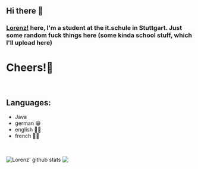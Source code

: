 ## Hi there 👋
### [Lorenz!](https://www.germany.com/) here, I'm a student at the it.schule in Stuttgart. Just some random fuck things here (some kinda school stuff, which I'll upload here)

# Cheers!🍺

<br />

## Languages:
+ Java
+ german 😁
+ english 🕵️‍♂️
+ french 👨‍🎓

<br />

<img align="center" src="https://github-readme-stats.vercel.app/api?username=l0r3n2f&count_private=true&show_icons=true&theme=radical&include_all_commits=true" alt="Lorenz' github stats" />  <img align="center" src="https://github-readme-stats.vercel.app/api/top-langs/?username=l0r3n2f&layout=compact&theme=radical" />

<!--
**l0r3n2f/l0r3n2f** is a ✨ _special_ ✨ repository because its `README.md` (this file) appears on your GitHub profile.

Here are some ideas to get you started:

- 🔭 I’m currently working on ...
- 🌱 I’m currently learning ...
- 👯 I’m looking to collaborate on ...
- 🤔 I’m looking for help with ...
- 💬 Ask me about ...
- 📫 How to reach me: ...
- 😄 Pronouns: ...
- ⚡ Fun fact: ...
-->
